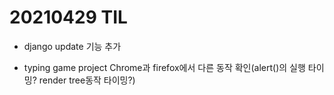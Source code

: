 # 20210429 TIL

- django update 기능 추가

- typing game project
Chrome과 firefox에서 다른 동작 확인(alert()의 실행 타이밍? render tree동작 타이밍?)


